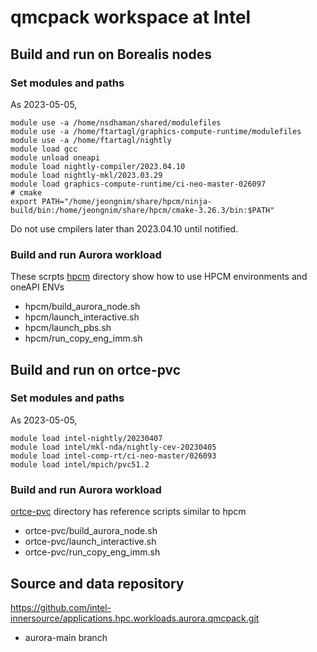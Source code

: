 # qmcpack workspace at Intel

## Build and run on Borealis nodes

### Set modules and paths

As 2023-05-05,
```
module use -a /home/nsdhaman/shared/modulefiles
module use -a /home/ftartagl/graphics-compute-runtime/modulefiles
module use -a /home/ftartagl/nightly
module load gcc
module unload oneapi
module load nightly-compiler/2023.04.10
module load nightly-mkl/2023.03.29
module load graphics-compute-runtime/ci-neo-master-026097
# cmake
export PATH="/home/jeongnim/share/hpcm/ninja-build/bin:/home/jeongnim/share/hpcm/cmake-3.26.3/bin:$PATH"
```
Do not use cmpilers later than 2023.04.10 until notified.

### Build and run Aurora workload

These scrpts [hpcm](hpcm) directory show how to use HPCM environments and oneAPI ENVs
* hpcm/build_aurora_node.sh
* hpcm/launch_interactive.sh
* hpcm/launch_pbs.sh
* hpcm/run_copy_eng_imm.sh

## Build and run on ortce-pvc

### Set modules and paths

As 2023-05-05,
```
module load intel-nightly/20230407
module load intel/mkl-nda/nightly-cev-20230405
module load intel-comp-rt/ci-neo-master/026093
module load intel/mpich/pvc51.2
```
### Build and run Aurora workload

[ortce-pvc](ortce-pvc) directory has reference scripts similar to hpcm
* ortce-pvc/build_aurora_node.sh
* ortce-pvc/launch_interactive.sh
* ortce-pvc/run_copy_eng_imm.sh

## Source and data repository

https://github.com/intel-innersource/applications.hpc.workloads.aurora.qmcpack.git

* aurora-main branch
